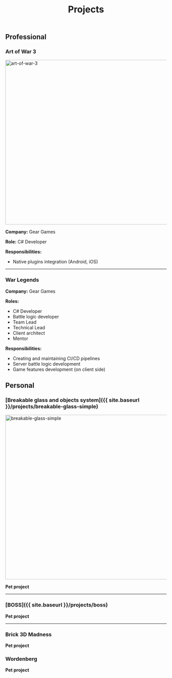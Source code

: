 ﻿---
layout: page
title: "Projects"
permalink: /projects
---


## Professional

### Art of War 3

<img alt="art-of-war-3" src="{{ '/images/art-of-war-3.jpg' | prepend: site.baseurl }}" width="512"/>

**Company:** Gear Games

**Role:** C# Developer

**Responsibilities:**
- Native plugins integration (Android, iOS)

---

### War Legends

**Company:** Gear Games

**Roles:**
- C# Developer
- Battle logic developer
- Team Lead
- Technical Lead
- Client architect
- Mentor

**Responsibilities:**
- Creating and maintaining CI/CD pipelines
- Server battle logic development
- Game features development (on client side)

## Personal

### [Breakable glass and objects system]({{ site.baseurl }}/projects/breakable-glass-simple)

<img alt="breakable-glass-simple" src="{{ '/images/breakable-glass-simple.jpg' | prepend: site.baseurl }}" width="512"/>

**Pet project**

---

### [BOSS]({{ site.baseurl }}/projects/boss)

**Pet project**

---

### Brick 3D Madness

**Pet project**


### Wordenberg

**Pet project**